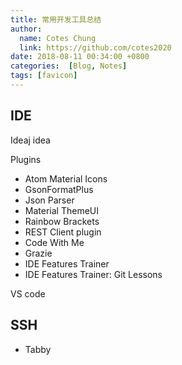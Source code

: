 ```yaml
---
title: 常用开发工具总结
author:
  name: Cotes Chung
  link: https://github.com/cotes2020
date: 2018-08-11 00:34:00 +0800
categories:  [Blog, Notes]
tags: [favicon]
---
```



## IDE

Ideaj idea

Plugins
- Atom Material Icons
- GsonFormatPlus
- Json Parser
- Material ThemeUI
- Rainbow Brackets
- REST Client plugin
- Code With Me
- Grazie
- IDE Features Trainer
- IDE Features Trainer: Git Lessons

VS code

## SSH 

- Tabby
